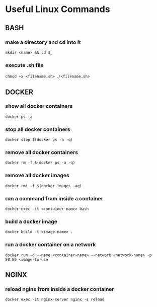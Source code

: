 ﻿# Useful Linux Commands

## BASH

### make a directory and cd into it
```mkdir <name> && cd $_```

### execute .sh file
```chmod +x <filename.sh>```
```./<filename.sh>```



## DOCKER

### show all docker containers 
```docker ps -a```

### stop all docker containers
```docker stop $(docker ps -a -q)```

### remove all docker containers
```docker rm -f $(docker ps -a -q)```

### remove all docker images
```docker rmi -f $(docker images -aq)```

### run a command from inside a container
```docker exec -it <container name> bash```

### build a docker image
```docker build -t <image-name> .```

### run a docker container on a network
```docker run -d --name <container-name> --network <network-name> -p 80:80 <image-to-use```



## NGINX

### reload nginx from inside a docker container
```docker exec -it nginx-server nginx -s reload```



